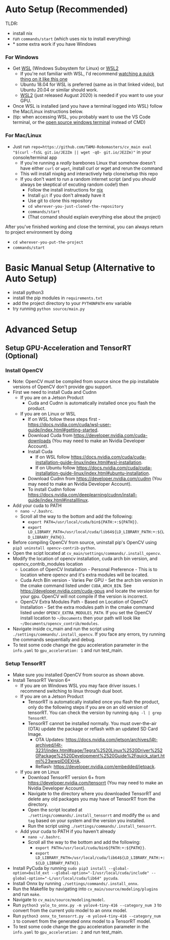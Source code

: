 # Auto Setup (Recommended)

TLDR:
- install nix
- run `commands/start` (which uses nix to install everything)
- \* some extra work if you have Windows


### For Windows

* Get [WSL](https://youtu.be/av0UQy6g2FA?t=91) (Windows Subsystem for Linux) or [WSL2](https://www.omgubuntu.co.uk/how-to-install-wsl2-on-windows-10)<br>
    * If you're not familiar with WSL, I'd recommend [watching a quick thing on it like this one](https://youtu.be/av0UQy6g2FA?t=91)
    * Ubuntu 18.04 for WSL is preferred (same as in that linked video), but Ubuntu 20.04 or similar should work.
    * [WSL2](https://www.omgubuntu.co.uk/how-to-install-wsl2-on-windows-10) (just released August 2020) is needed if you want to use your GPU.<br>
* Once WSL is installed (and you have a terminal logged into WSL) follow the Mac/Linux instructions below.
* (tip: when accessing WSL, you probably want to use the VS Code terminal, or the [open source windows terminal](https://github.com/microsoft/terminal) instead of CMD)


<!-- 
Altertive instructions if GUI is needed (matplotlib, tkinter, qt, etc)

### For Windows

* Normally you just install [WSL](https://youtu.be/av0UQy6g2FA?t=91) and everything works, however the project uses a GUI and WSL doesn't like GUI's. <br>So there are a few options:
    1. You might just want to try manually installing everything (manual install details at the bottom)
    2. (Recommended) Install [virtualbox](https://www.virtualbox.org/wiki/Downloads) and setup Ubuntu 18.04 or Ubuntu 20.04
        - Here's [a 10 min tutorial](https://youtu.be/QbmRXJJKsvs?t=62) showing all the steps
        - Once its installed, boot up the Ubuntu machine, open the terminal/console app and follow the Linux instructions below
    3. Get WSL2 with Ubuntu, and use Xming
        - [Video for installing WSL2](https://www.youtube.com/watch?v=8PSXKU6fHp8)
        - If you're not familiar with WSL, I'd recommend [watching a quick thing on it like this one](https://youtu.be/av0UQy6g2FA?t=91)
        - [Guide for Using Xming with WSL2](https://memotut.com/en/ab0ecee4400f70f3bd09/)
        - (when accessing WSL, you probably want to use the VS Code terminal, or the [open source windows terminal](https://github.com/microsoft/terminal) instead of CMD)
        - [Xming link](https://sourceforge.net/projects/xming/?source=typ_redirect)
        - Once you have a WSL/Ubuntu terminal setup, follow the Linux instructions below
 
-->        

### For Mac/Linux

* Just run `repo=https://github.com/TAMU-Robomasters/cv_main eval "$(curl -fsSL git.io/JE2Zm || wget -qO- git.io/JE2Zm)"` in your console/terminal app
    - If you're running a *really* barebones Linux that somehow doesn't have either `curl` or `wget`, install curl or wget and rerun the command
    - This will install nixpkg and interactively help clone/setup this repo
    - If you don't want to run a random internet script (and you *should* always be skeptical of excuting random code!) then
        - Follow the install instructions for [nix](https://nixos.org/guides/install-nix.html)
        - Install `git` if you don't already have it
        - Use git to clone this repository
        - `cd wherever-you-just-cloned-the-repository`
        - `commands/start`
        - (That comand should explain everything else about the project)


After you've finished working and close the terminal, you can always return to project environment by doing
- `cd wherever-you-put-the-project`
- `commands/start`


# Basic Manual Setup (Alternative to Auto Setup)
* install python3
* install the pip modules in `requirements.txt`
* add the project directory to your `PYTHONPATH` env variable
* try running `python source/main.py`

# Advanced Setup

## Setup GPU-Acceleration and TensorRT (Optional)
### Install OpenCV
* Note: OpenCV must be compiled from source since the pip installable versions of OpenCV don't provide gpu support.
* First we need to install Cuda and Cudnn
    * If you are on a Jetson Product
        * Cuda and Cudnn is automatically installed once you flash the product.
    * If you are on Linux or WSL
        * If on WSL follow these steps first - https://docs.nvidia.com/cuda/wsl-user-guide/index.html#getting-started.
        * Download Cuda from https://developer.nvidia.com/cuda-downloads (You may need to make an Nvidia Developer Account).
        * Install Cuda
            * If on WSL follow https://docs.nvidia.com/cuda/cuda-installation-guide-linux/index.html#wsl-installation.
            * If on Ubuntu follow https://docs.nvidia.com/cuda/cuda-installation-guide-linux/index.html#ubuntu-installation.
        * Download Cudnn from https://developer.nvidia.com/cudnn (You may need to make an Nvidia Developer Account).
        * To install Cudnn follow https://docs.nvidia.com/deeplearning/cudnn/install-guide/index.html#installlinux.
* Add your cuda to PATH
    * `nano ~/.bashrc`.
    * Scroll all the way to the bottom and add the following:
        * `export PATH=/usr/local/cuda/bin${PATH:+:${PATH}}`.
        * `export LD_LIBRARY_PATH=/usr/local/cuda/lib64${LD_LIBRARY_PATH:+:${LD_LIBRARY_PATH}}`.
* Before compiling OpenCV from source, uninstall pip's OpenCV using `pip3 uninstall opencv-contrib-python`.
* Open the scipt located at `cv_main/settings/commands/.install_opencv`.
* Modify the location of opencv installation, cuda arch bin version, and opencv_contrib_modules location
    * Location of OpenCV Installation - Personal Preference - This is to location where opencv and it's extra modules will be located.
    * Cuda Arch Bin version - Varies Per GPU - Set the arch bin version in the cmake command listed under `CUDA_ARCH_BIN`. See https://developer.nvidia.com/cuda-gpus and locate the version for your gpu. OpenCV will not compile if the version is incorrect.
    * OpenCV Extra Modules Path - Based on Location of OpenCV Installation - Set the extra modules path in the cmake command listed under `OPENCV_EXTRA_MODULES_PATH`. If you set the OpenCV install location to `~/Documents` then your path will look like `~/Documents/opencv_contrib/modules`.
* Navigate inside cv_main and run the script using `./settings/commands/.install_opencv`. If you face any errors, try running the commands sequentially and debug.
* To test some code change the gpu acceleration parameter in the `info.yaml` to  `gpu_acceleration: 1` and run test_main.

### Setup TensorRT
* Make sure you installed OpenCV from source as shown above.
* Install TensorRT Version 6+
    * If you are on Windows WSL you may face driver issues. I recommend switching to linux through dual boot.
    * If you are on a Jetson Product
        * TensorRT is automatically installed once you flash the product, only do the following steps if you are on an old version of tensorRT. You can check the version by running `dpkg -l | grep TensorRT`.
        * TensorRT cannot be installed normally. You must over-the-air (OTA) update the package or reflash with an updated SD Card Image. 
            * OTA Updates: https://docs.nvidia.com/jetson/archives/l4t-archived/l4t-3231/index.html#page/Tegra%2520Linux%2520Driver%2520Package%2520Development%2520Guide%2Fquick_start.html%23wwpID0EXHA.
            * Reflash: https://developer.nvidia.com/embedded/jetpack.
    * If you are on Linux
        * Download TensorRT version 6+ from https://developer.nvidia.com/tensorrt (You may need to make an Nvidia Developer Account).
        * Navigate to the directory where you downloaded TensorRT and delete any old packages you may have of TensorRT from the directory.
        * Open the script located at `./settings/commands/.install_tensorrt` and modify the `os` and `tag` based on your system and the version you installed. 
        * Run the script using `./settings/commands/.install_tensorrt`.
    * Add your cuda to PATH if you haven't already
        * `nano ~/.bashrc`.
        * Scroll all the way to the bottom and add the following:
            * `export PATH=/usr/local/cuda/bin${PATH:+:${PATH}}`.
            * `export LD_LIBRARY_PATH=/usr/local/cuda/lib64${LD_LIBRARY_PATH:+:${LD_LIBRARY_PATH}}`.
* Install PyCuda by running `sudo pip3 install --global-option=build_ext --global-option="-I/usr/local/cuda/include" --global-option="-L/usr/local/cuda/lib64" pycuda`.
* Install Onnx by running `./settings/commands/.install_onnx`.
* Run the Makefile by navigating into `cv_main/source/modeling/plugins` and run `make`.
* Navigate to `cv_main/source/modeling/model`.
* Run `python3 yolo_to_onnx.py -m yolov4-tiny-416 --category_num 3` to convert from the current yolo model to an onnx model.
* Run `python3 onnx_to_tensorrt.py -m yolov4-tiny-416 --category_num 3` to convert from the generated onnx model to a TensorRT model.
* To test some code change the gpu acceleration parameter in the `info.yaml` to `gpu_acceleration: 2` and run test_main.
